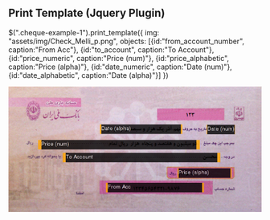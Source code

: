 ## Print Template (Jquery Plugin)


  $(".cheque-example-1").print_template({
    img: "assets/img/Check_Melli_p.png",
    objects: [{id:"from_account_number", caption:"From Acc"},
              {id:"to_account", caption:"To Account"},
              {id:"price_numeric", caption:"Price (num)"},
              {id:"price_alphabetic", caption:"Price (alpha)"},
              {id:"date_numeric", caption:"Date (num)"},
              {id:"date_alphabetic", caption:"Date (alpha)"}]
  })


![Print Template](https://raw.githubusercontent.com/bijanebrahimi/print_template/master/screenshot.png?raw=true "Optional Title")
